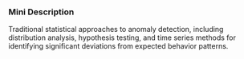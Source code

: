 ### Mini Description

Traditional statistical approaches to anomaly detection, including distribution analysis, hypothesis testing, and time series methods for identifying significant deviations from expected behavior patterns.
